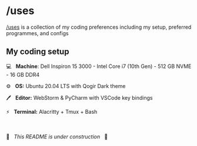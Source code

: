 # /uses

[/uses](https://uses.tech/) is a collection of my coding preferences including my setup, preferred programmes, and configs


## My coding setup

💻 &nbsp; **Machine**: Dell Inspiron 15 3000 - Intel Core i7 (10th Gen) - 512 GB NVME - 16 GB DDR4

⚙️ &nbsp; **OS:** Ubuntu 20.04 LTS with Qogir Dark theme

🖊️ &nbsp; **Editor:** WebStorm & PyCharm with VSCode key bindings

⚡ &nbsp; **Terminal:** Alacritty + Tmux + Bash

<br/>

🚧 &nbsp; *This README is under construction* &nbsp; 🚧
